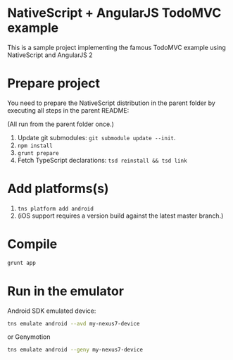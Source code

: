 # NativeScript + AngularJS TodoMVC example

This is a sample project implementing the famous TodoMVC example using NativeScript and AngularJS 2

# Prepare project

You need to prepare the NativeScript distribution in the parent folder by executing all steps in the parent README:

(All run from the parent folder once.)

1. Update git submodules: `git submodule update --init`.
2. `npm install`
3. `grunt prepare`
4. Fetch TypeScript declarations: `tsd reinstall && tsd link`

# Add platforms(s)

1. `tns platform add android`
2. (iOS support requires a version build against the latest master branch.)

# Compile

```sh
grunt app
```

# Run in the emulator

Android SDK emulated device:

```sh
tns emulate android --avd my-nexus7-device
```

or Genymotion

```sh
tns emulate android --geny my-nexus7-device
```
